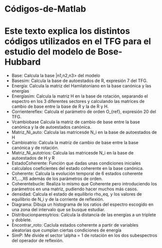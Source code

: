# Códigos-de-Matlab
# Este texto explica los distintos códigos utilizados en el TFG para el estudio del modelo de Bose-Hubbard
- Base: Calcula la base |n1,n2,n3> del modelo
- Basesim: Calcula la base de autoestados de R, expresión 7 del TFG.
- Energía: Calcula la matriz del Hamilatoniano en la base canónica y las energías
- Energíasim: Calcula la matriz H en la base de rotación, separando el espectro en los 3 diferentes sectores y calculando las matrices de cambio de base entre la base de R y la de R y H.
- Corrientereflex: Calcula el parámetro de orden O_{ref}, expresión 20 del TFG.
- Vcambiobase Calcula la matriz de cambio de base entre la base canónica y la de autoestados canónica.
- Matriz_Ni_auto: Calcula las matricesde N_i en la base de autoestados de H
- Cambioatrio: Calcula la matriz de cambio de base entre la base canónica y de rotación.
- Matriz_Ni_autotrios: Calcula las matricesde N_i en la base de autoestados de H y R
- EstadoCoherente: Función que dadas unas condiciones iniciales calculalos coeficientes del estado coherente en la base canónica.
- Coherente: Calcula la evolución temporal de 6 estados coherente X1,...,X6 además de los parámetros de orden.
- Coherentebucle: Realiza lo mismo que Coherente pero introduciendo los parámetros en una matriz, pudiendo hacer muchos más casos.
- densidad: Calcula el estado de equilibrio rho_eq, y los valores de equilibrio de N_i y de la corriente de reflexión.
- Diagrama: Dibuja un histograma de los ratios del espectro escogido en una zona del intervalo que se busque estudiar.
- Distribucionparesytrios: Calcula la distancia de las energías a un triplete y doblete.
- Encontrar_roto: Caclula estados coherente a partir de variables aleatorias que cumplan ciertas condiciones de energía
- SimP: Me divide el sector \alpha = 1 de rotación en los dos subespectros del operador de reflexión.
